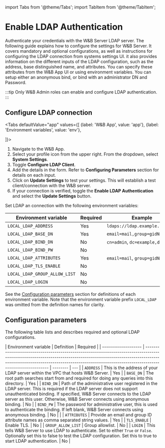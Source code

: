 import Tabs from '@theme/Tabs';
import TabItem from '@theme/TabItem';

# Enable LDAP Authentication

Authenticate your credentials with the W&B Server LDAP server. The following guide explains how to configure the settings for W&B Server. It covers mandatory and optional configurations, as well as instructions for configuring the LDAP connection from systems settings UI. it also provides information on the different inputs of the LDAP configuration, such as the address, base distinguished name, and attributes. You can specify these attributes from the W&B App UI or using environment variables. You can setup either an anonymous bind, or bind with an administrator DN and Password.

<!-- :::tip
As a W&B Team Admin you can setup either an anonymous bind, or bind with an administrator DN and Password.
::: -->

:::tip
Only W&B Admin roles can enable and configure LDAP authentication.
:::

## Configure LDAP connection

<Tabs
  defaultValue="app"
  values={[
    {label: 'W&B App', value: 'app'},
    {label: 'Environment variables', value: 'env'},
    
  ]}>
  <TabItem value="app">

1. Navigate to the W&B App. 
2. Select your profile icon from the upper right. From the dropdown, select **System Settings**. 
3. Toggle **Configure LDAP Client**.
4. Add the details in the form. Refer to **Configuring Parameters** section for details on each input.
5. Click on **Update Settings** to test your settings. This will establish a test client/connection with the W&B server.
6. If your connection is verified, toggle the **Enable LDAP Authentication** and select the **Update Settings** button.

<!-- Why is step # 6 necessary? -->

  </TabItem>
  <TabItem value="env">

Set LDAP an connection with the following environment variables:

| Environment variable          | Required | Example                         |
| ----------------------------- | -------- | ------------------------------- |
| `LOCAL_LDAP_ADDRESS`          | Yes      | `ldaps://ldap.example.com:636`  |
| `LOCAL_LDAP_BASE_DN`          | Yes      | `email=mail,group=gidNumber`    |
| `LOCAL_LDAP_BIND_DN`          | No       | `cn=admin`, `dc=example,dc=org` |
| `LOCAL_LDAP_BIND_PW`          | No       |                                 |
| `LOCAL_LDAP_ATTRIBUTES`       | Yes      | `email=mail`, `group=gidNumber` |
| `LOCAL_LDAP_TLS_ENABLE`       | No       |                                 |
| `LOCAL_LDAP_GROUP_ALLOW_LIST` | No       |                                 |
| `LOCAL_LDAP_LOGIN`            | No       |                                 |

See the [Configuration parameters](#configuration-parameters) section for definitions of each environment variable. Note that the environment variable prefix `LOCAL_LDAP` was omitted from the definition names for clarity.

  </TabItem>
</Tabs>

## Configuration parameters

<!-- |Environment variable|Definition| Required | Example |
|-----|-----|-----|-----|
|`LOCAL_LDAP_ADDRESS`| This is the address of your LDAP server within the VPC that hosts W&B Server.| Yes |`ldaps://ldap.example.com:636`|
|`LOCAL_LDAP_BASE_DN`|The root path searches start from and required for doing any queries into this directory.| Yes | |
|`LOCAL_LDAP_BIND_DN`|Path of the administrative user registered in the LDAP server. This is required if the LDAP server does not support unauthenticated binding. If specified, W&B Server connects to the LDAP server as this user. Otherwise, W&B Server connects using anonymous binding.| No | `cn=admin`, `dc=example,dc=org`|
|`LOCAL_LDAP_BIND_PW`|The password for administrative user, this is used to authenticate the binding. If left blank, W&B Server connects using anonymous binding.| No | |
|`LOCAL_LDAP_ATTRIBUTES`|Provide an email and group ID attribute names as comma separated string values. |Yes |`email=mail`, `group=gidNumber`|
|`LOCAL_LDAP_TLS_ENABLE`|Enable TLS.|No | |
|`LOCAL_LDAP_GROUP_ALLOW_LIST`|Group allowlist.| | |
|`LOCAL_LDAP_LOGIN`|This tells W&B Server to use LDAP to authenticate. Set to either `True` or `False`. Optionally set this to false to test the LDAP configuration. Set this to true to start LDAP authentication.| No |  | -->

The following table lists and describes required and optional LDAP configurations.

| Environment variable | Definition                                                                                                                                                                                                                                                              | Required |
| -------------------- | ----------------------------------------------------------------------------------------------------------------------------------------------------------------------------------------------------------------------------------------------------------------------- | -------- | --- |
| `ADDRESS`            | This is the address of your LDAP server within the VPC that hosts W&B Server.                                                                                                                                                                                           | Yes      |
| `BASE_DN`            | The root path searches start from and required for doing any queries into this directory.                                                                                                                                                                               | Yes      |
| `BIND_DN`            | Path of the administrative user registered in the LDAP server. This is required if the LDAP server does not support unauthenticated binding. If specified, W&B Server connects to the LDAP server as this user. Otherwise, W&B Server connects using anonymous binding. | No       |
| `BIND_PW`            | The password for administrative user, this is used to authenticate the binding. If left blank, W&B Server connects using anonymous binding.                                                                                                                             | No       |     |
| `ATTRIBUTES`         | Provide an email and group ID attribute names as comma separated string values.                                                                                                                                                                                         | Yes      |
| `TLS_ENABLE`         | Enable TLS.                                                                                                                                                                                                                                                             | No       |
| `GROUP_ALLOW_LIST`   | Group allowlist.                                                                                                                                                                                                                                                        | No       |
| `LOGIN`              | This tells W&B Server to use LDAP to authenticate. Set to either `True` or `False`. Optionally set this to false to test the LDAP configuration. Set this to true to start LDAP authentication.                                                                         | No       |
